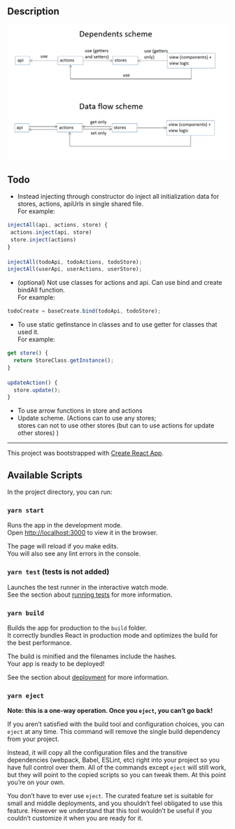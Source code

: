 ## Description
 
![](content/schemes.png)

## Todo
* Instead injecting through constructor do inject all initialization data for stores, actions, apiUrls in single shared file.   
 For example:   
 ```javascript
injectAll(api, actions, store) {
  actions.inject(api, store)
  store.inject(actions)
}

injectAll(todoApi, todoActions, todoStore);
injectAll(userApi, userActions, userStore);
```
* (optional) Not use classes for actions and api. Can use bind and create bindAll function.  
For example:
```javascript
todoCreate = baseCreate.bind(todoApi, todoStore);
```

* To use static getInstance in classes and to use getter for classes that used it.     
 For example:   
```javascript
get store() {
  return StoreClass.getInstance();
}

updateAction() {
  store.update();
}
```
* To use arrow functions in store and actions
* Update scheme. (Actions can to use any stores;    
stores can not to use other stores (but can to use actions for update other stores) )

___

This project was bootstrapped with [Create React App](https://github.com/facebook/create-react-app).

## Available Scripts

In the project directory, you can run:

### `yarn start`

Runs the app in the development mode.<br />
Open [http://localhost:3000](http://localhost:3000) to view it in the browser.

The page will reload if you make edits.<br />
You will also see any lint errors in the console.

### `yarn test` (tests is not added)

Launches the test runner in the interactive watch mode.<br />
See the section about [running tests](https://facebook.github.io/create-react-app/docs/running-tests) for more information.

### `yarn build`

Builds the app for production to the `build` folder.<br />
It correctly bundles React in production mode and optimizes the build for the best performance.

The build is minified and the filenames include the hashes.<br />
Your app is ready to be deployed!

See the section about [deployment](https://facebook.github.io/create-react-app/docs/deployment) for more information.

### `yarn eject`

**Note: this is a one-way operation. Once you `eject`, you can’t go back!**

If you aren’t satisfied with the build tool and configuration choices, you can `eject` at any time. This command will remove the single build dependency from your project.

Instead, it will copy all the configuration files and the transitive dependencies (webpack, Babel, ESLint, etc) right into your project so you have full control over them. All of the commands except `eject` will still work, but they will point to the copied scripts so you can tweak them. At this point you’re on your own.

You don’t have to ever use `eject`. The curated feature set is suitable for small and middle deployments, and you shouldn’t feel obligated to use this feature. However we understand that this tool wouldn’t be useful if you couldn’t customize it when you are ready for it.
